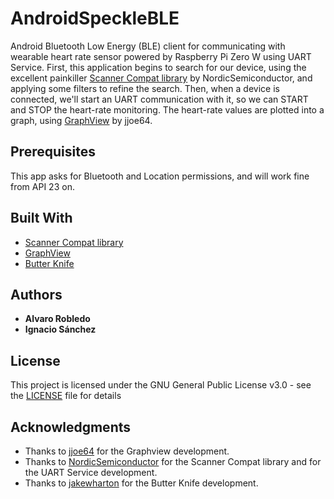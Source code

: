 # AndroidSpeckleBLE
Android Bluetooth Low Energy (BLE) client for communicating with wearable heart rate sensor powered by Raspberry Pi Zero W using UART Service. First, this application begins to search for our device, using the excellent painkiller [Scanner Compat library](https://github.com/NordicSemiconductor/Android-Scanner-Compat-Library/) by NordicSemiconductor, and applying some filters to refine the search. Then, when a device is connected, we'll start an UART communication with it, so we can START and STOP the heart-rate monitoring. The heart-rate values are plotted into a graph, using [GraphView](hhttps://github.com/jjoe64/GraphView/) by jjoe64.

## Prerequisites

This app asks for Bluetooth and Location permissions, and will work fine from API 23 on.


## Built With

* [Scanner Compat library](https://github.com/NordicSemiconductor/Android-Scanner-Compat-Library/)
* [GraphView](https://github.com/jjoe64/GraphView/)
* [Butter Knife](http://jakewharton.github.io/butterknife/)

## Authors

* **Alvaro Robledo** 
* **Ignacio Sánchez**

## License

This project is licensed under the GNU General Public License v3.0 - see the [LICENSE](LICENSE) file for details

## Acknowledgments

* Thanks to [jjoe64](https://github.com/jjoe64/) for the Graphview development.
* Thanks to [NordicSemiconductor](https://github.com/NordicSemiconductor/) for the Scanner Compat library and for the UART Service development.
* Thanks to [jakewharton](http://jakewharton.github.io/butterknife/) for the Butter Knife development.
